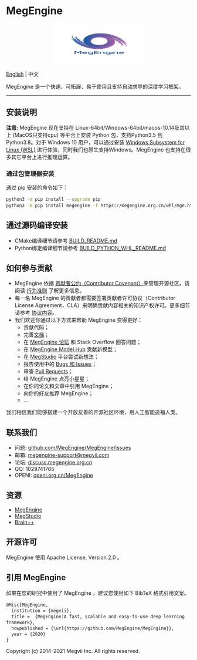 # MegEngine

<p align="center">
  <img width="250" height="109" src="logo.png">
</p>

[English](README.md) | 中文

MegEngine 是一个快速、可拓展、易于使用且支持自动求导的深度学习框架。

------


## 安装说明

**注意:** MegEngine 现在支持在 Linux-64bit/Windows-64bit/macos-10.14及其以上 (MacOS只支持cpu) 等平台上安装 Python 包，支持Python3.5 到 Python3.8。对于 Windows 10 用户，可以通过安装 [Windows Subsystem for Linux (WSL)](https://docs.microsoft.com/en-us/windows/wsl) 进行体验，同时我们也原生支持Windows。MegEngine 也支持在很多其它平台上进行推理运算。

### 通过包管理器安装

通过 pip 安装的命令如下：

```bash
python3 -m pip install --upgrade pip
python3 -m pip install megengine -f https://megengine.org.cn/whl/mge.html
```

## 通过源码编译安装

* CMake编译细节请参考 [BUILD_README.md](scripts/cmake-build/BUILD_README.md)
* Python绑定编译细节请参考 [BUILD_PYTHON_WHL_README.md](scripts/whl/BUILD_PYTHON_WHL_README.md)

## 如何参与贡献

* MegEngine 依据 [贡献者公约（Contributor Covenant）](https://contributor-covenant.org)来管理开源社区。请阅读 [行为准则](CODE_OF_CONDUCT.md) 了解更多信息。
* 每一名 MegEngine 的贡献者都需要签署贡献者许可协议（Contributor License Agreement，CLA）来明确贡献内容相关的知识产权许可。更多细节请参考 [协议内容](CONTRIBUTOR_LICENSE_AGREEMENT.md)。
* 我们欢迎你通过以下方式来帮助 MegEngine 变得更好：
    * 贡献代码；
    * 完善[文档](https://github.com/MegEngine/Docs)；
    * 在 [MegEngine 论坛](https://discuss.megengine.org.cn) 和 Stack Overflow 回答问题；
    * 在 [MegEngine Model Hub](https://github.com/megengine/hub) 贡献新模型；
    * 在 [MegStudio](https://studio.brainpp.com) 平台尝试新想法；
    * 报告使用中的 [Bugs 和 Issues](https://github.com/MegEngine/MegEngine/issues)；
    * 审查 [Pull Requests](https://github.com/MegEngine/MegEngine/pulls)；
    * 给 MegEngine 点亮小星星；
    * 在你的论文和文章中引用 MegEngine；
    * 向你的好友推荐 MegEngine；
    * ...

我们相信我们能够搭建一个开放友善的开源社区环境，用人工智能造福人类。

## 联系我们

* 问题: [github.com/MegEngine/MegEngine/issues](https://github.com/MegEngine/MegEngine/issues)
* 邮箱: [megengine-support@megvii.com](mailto:megengine-support@megvii.com)
* 论坛: [discuss.megengine.org.cn](https://discuss.megengine.org.cn)
* QQ: 1029741705
* OPENI: [openi.org.cn/MegEngine](https://www.openi.org.cn/html/2020/Framework_0325/18.html)

## 资源

- [MegEngine](https://megengine.org.cn)
- [MegStudio](https://studio.brainpp.com)
- [Brain++](https://brainpp.megvii.com)

## 开源许可

MegEngine 使用 Apache License, Version 2.0 。

## 引用 MegEngine
如果在您的研究中使用了 MegEngine ，建议您使用如下 BibTeX 格式引用文案。

```
@Misc{MegEngine,
  institution = {megvii},
  title =  {MegEngine:A fast, scalable and easy-to-use deep learning framework},
  howpublished = {\url{https://github.com/MegEngine/MegEngine}},
  year = {2020}
}
```

Copyright (c) 2014-2021 Megvii Inc. All rights reserved.

